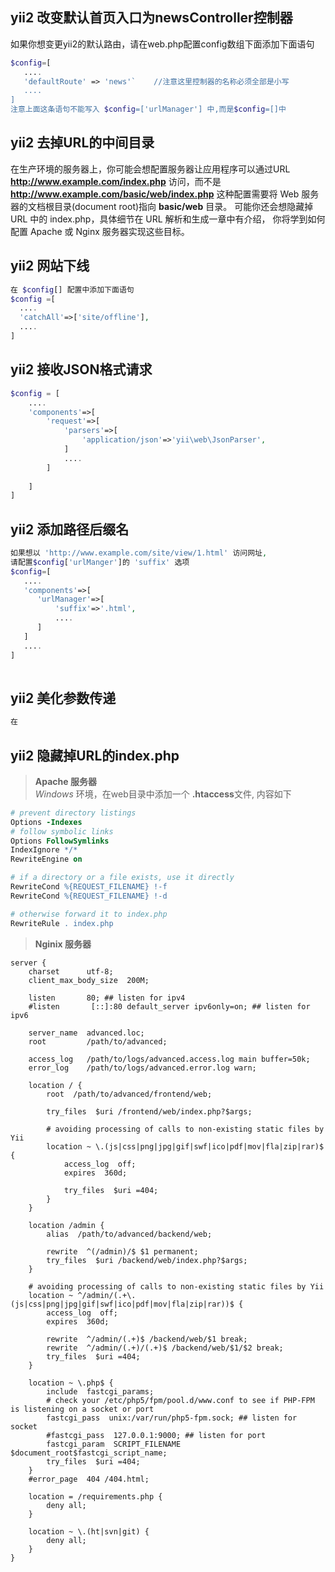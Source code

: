 ## yii2 改变默认首页入口为newsController控制器
如果你想变更yii2的默认路由，请在web.php配置config数组下面添加下面语句
```php
$config=[
   ....
   'defaultRoute' => 'news'`    //注意这里控制器的名称必须全部是小写
   ....
]
注意上面这条语句不能写入 $config=['urlManager'] 中,而是$config=[]中
```
## yii2 去掉URL的中间目录
在生产环境的服务器上，你可能会想配置服务器让应用程序可以通过URL **http://www.example.com/index.php** 访问，而不是 **http://www.example.com/basic/web/index.php** 这种配置需要将 Web 服务器的文档根目录(document root)指向 **basic/web** 目录。 可能你还会想隐藏掉 URL 中的 index.php，具体细节在 URL 解析和生成一章中有介绍， 你将学到如何配置 Apache 或 Nginx 服务器实现这些目标。
## yii2 网站下线
```php
在 $config[] 配置中添加下面语句
$config =[
  ....
  'catchAll'=>['site/offline'],
  ....
]
```
## yii2 接收JSON格式请求
```php
$config = [
    ....
    'components'=>[
        'request'=>[
            'parsers'=>[
                'application/json'=>'yii\web\JsonParser',
            ]
            ....
        ]
    
    ]
]
```
## yii2 添加路径后缀名
```php
如果想以 'http://www.example.com/site/view/1.html' 访问网址,
请配置$config['urlManger']的 'suffix' 选项
$config=[
   ....
   'components'=>[
      'urlManager'=>[
          'suffix'=>'.html',
          ....
      ]
   ]
   ....
]
  
```
## yii2 美化参数传递
```php
在
```
## yii2 隐藏掉URL的index.php
> **Apache 服务器**  
*Windows* 环境，在web目录中添加一个 **.htaccess**文件, 内容如下
```Apache
# prevent directory listings
Options -Indexes
# follow symbolic links
Options FollowSymlinks
IndexIgnore */*
RewriteEngine on

# if a directory or a file exists, use it directly
RewriteCond %{REQUEST_FILENAME} !-f
RewriteCond %{REQUEST_FILENAME} !-d

# otherwise forward it to index.php
RewriteRule . index.php
```
> **Nginix 服务器**
```Nginx
server {
    charset      utf-8;
    client_max_body_size  200M;

    listen       80; ## listen for ipv4
    #listen       [::]:80 default_server ipv6only=on; ## listen for ipv6

    server_name  advanced.loc;
    root         /path/to/advanced;

    access_log   /path/to/logs/advanced.access.log main buffer=50k;
    error_log    /path/to/logs/advanced.error.log warn;

    location / {
        root  /path/to/advanced/frontend/web;

        try_files  $uri /frontend/web/index.php?$args;

        # avoiding processing of calls to non-existing static files by Yii
        location ~ \.(js|css|png|jpg|gif|swf|ico|pdf|mov|fla|zip|rar)$ {
            access_log  off;
            expires  360d;

            try_files  $uri =404;
        }
    }

    location /admin {
        alias  /path/to/advanced/backend/web;

        rewrite  ^(/admin)/$ $1 permanent;
        try_files  $uri /backend/web/index.php?$args;
    }

    # avoiding processing of calls to non-existing static files by Yii
    location ~ ^/admin/(.+\.(js|css|png|jpg|gif|swf|ico|pdf|mov|fla|zip|rar))$ {
        access_log  off;
        expires  360d;

        rewrite  ^/admin/(.+)$ /backend/web/$1 break;
        rewrite  ^/admin/(.+)/(.+)$ /backend/web/$1/$2 break;
        try_files  $uri =404;
    }

    location ~ \.php$ {
        include  fastcgi_params;
        # check your /etc/php5/fpm/pool.d/www.conf to see if PHP-FPM is listening on a socket or port
        fastcgi_pass  unix:/var/run/php5-fpm.sock; ## listen for socket
        #fastcgi_pass  127.0.0.1:9000; ## listen for port
        fastcgi_param  SCRIPT_FILENAME $document_root$fastcgi_script_name;
        try_files  $uri =404;
    }
    #error_page  404 /404.html;

    location = /requirements.php {
        deny all;
    }

    location ~ \.(ht|svn|git) {
        deny all;
    }
}
```